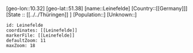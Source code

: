 ﻿---
location: [51.38,10.32]
mapzoom: [7,12] 
mapmarker: city 
type: City
tags:
- geo/City


SpocWebEntityId: 31922
isDeleted: false
confidential: public

---
[geo-lon::10.32]
[geo-lat::51.38]
[name::Leinefelde]
[Country::[[Germany]]]
[State :: [[../../Thüringen]] ]
[Population::]
[Unknown::]


```leaflet
id: Leinefelde
coordinates: [[Leinefelde]]
markerFile: [[Leinefelde]]
defaultZoom: 11 
maxZoom: 18
```
